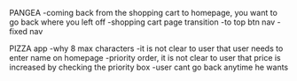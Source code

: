 PANGEA
-coming back from the shopping cart to homepage, you want to go back where you left off
-shopping cart page transition
-to top btn nav
-fixed nav

PIZZA app
-why 8 max characters
-it is not clear to user that user needs to enter name on homepage
-priority order, it is not clear to user that price is increased by checking the priority box
-user cant go back anytime he wants
